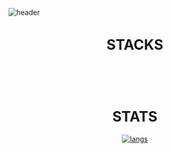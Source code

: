 ![header](https://capsule-render.vercel.app/api?type=wave&color=auto&height=300&section=header&text=JongJin&fontSize=90)


<div align=center><h1>STACKS</h1></div>
<div align=center> 

</div><br><br><br>

<div align=center><h1>STATS</h1></div>
<div align=center>

[![langs](https://github-readme-stats.vercel.app/api/top-langs/?username=jongjin1010&show_icons=true&hide_border=true&title_color=004386&icon_color=004386&layout=compact)](https://github.com/jongjin1010)
<div>
